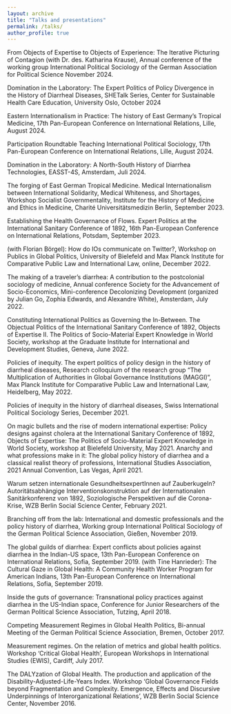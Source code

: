 ```yaml
---
layout: archive
title: "Talks and presentations"
permalink: /talks/
author_profile: true
---
```

From Objects of Expertise to Objects of Experience: The Iterative Picturing of Contagion (with Dr. des. Katharina Krause), Annual conference of the working group International Political Sociology of the German Association for Political Science November 2024.

Domination in the Laboratory: The Expert Politics of Policy Divergence in the History of Diarrheal Diseases, SHETalk Series, Center for Sustainable Health Care Education, University Oslo, October 2024

Eastern Internationalism in Practice: The history of East Germany’s Tropical Medicine, 17th Pan-European Conference on International Relations, Lille, August 2024.

Participation Roundtable Teaching International Political Sociology, 17th Pan-European Conference on International Relations, Lille, August 2024.

Domination in the Laboratory: A North-South History of Diarrhea Technologies, EASST-4S, Amsterdam, Juli 2024.

The forging of East German Tropical Medicine. Medical Internationalism between International Solidarity, Medical Whiteness, and Shortages, Workshop Socialist Governmentality, Institute for the History of Medicine and Ethics in Medicine, Charité Universitätsmedizin Berlin, September 2023.

Establishing the Health Governance of Flows. Expert Politics at the International Sanitary Conference of 1892, 16th Pan-European Conference on International Relations, Potsdam, September 2023.

(with Florian Börgel): How do IOs communicate on Twitter?, Workshop on Publics in Global Politics, University of Bielefeld and Max Planck Institute for Comparative Public Law and International Law, online, December 2022.

The making of a traveler’s diarrhea: A contribution to the postcolonial sociology of medicine, Annual conference Society for the Advancement of Socio-Economics, Mini-conference Decolonizing Development (organized by Julian Go, Zophia Edwards, and Alexandre White), Amsterdam, July 2022.

Constituting International Politics as Governing the In-Between. The Objectual Politics of the International Sanitary Conference of 1892, Objects of Expertise II. The Politics of Socio-Material Expert Knowledge in World Society, workshop at the Graduate Institute for International and Development Studies, Geneva, June 2022.

Policies of inequity. The expert politics of policy design in the history of diarrheal diseases, Research colloquium of the research group “The Multiplication of Authorities in Global Governance Institutions (MAGGI)”, Max Planck Institute for Comparative Public Law and International Law, Heidelberg, May 2022.

Policies of inequity in the history of diarrheal diseases, Swiss International Political Sociology Series, December 2021.

On magic bullets and the rise of modern international expertise: Policy designs against cholera at the International Sanitary Conference of 1892, Objects of Expertise: The Politics of Socio-Material Expert Knowledge in World Society, workshop at Bielefeld University, May 2021.
Anarchy and what professions make in it: The global policy history of diarrhea and a classical realist theory of professions, International Studies Association, 2021 Annual Convention, Las Vegas, April 2021.

Warum setzen internationale GesundheitsexpertInnen auf Zauberkugeln? Autoritätsabhängige Interventionskonstruktion auf der Internationalen Sanitärkonferenz von 1892, Soziologische Perspektiven auf die Corona-Krise, WZB Berlin Social Science Center, February 2021.

Branching off from the lab: International and domestic professionals and the policy history of diarrhea, Working group International Political Sociology of the German Political Science Association, Gießen, November 2019.

The global guilds of diarrhea: Expert conflicts about policies against diarrhea in the Indian-US
space, 13th Pan-European Conference on International Relations, Sofia, September 2019. (with Tine Hanrieder): The Cultural Gaze in Global Health: A Community Health Worker Program for American Indians, 13th Pan-European Conference on International Relations, Sofia, September 2019.

Inside the guts of governance: Transnational policy practices against diarrhea in the US-Indian space, Conference for Junior Researchers of the German Political Science Association, Tutzing, April 2018.

Competing Measurement Regimes in Global Health Politics, Bi-annual Meeting of the German Political Science Association, Bremen, October 2017.

Measurement regimes. On the relation of metrics and global health politics. Workshop ‘Critical Global Health’, European Workshops in International Studies (EWIS), Cardiff, July 2017.

The DALYzation of Global Health. The production and application of the Disability-Adjusted-Life-Years Index. Workshop ‘Global Governance Fields beyond Fragmentation and Complexity. Emergence, Effects and Discursive Underpinnings of Interorganizational Relations’, WZB Berlin Social Science Center, November 2016.
